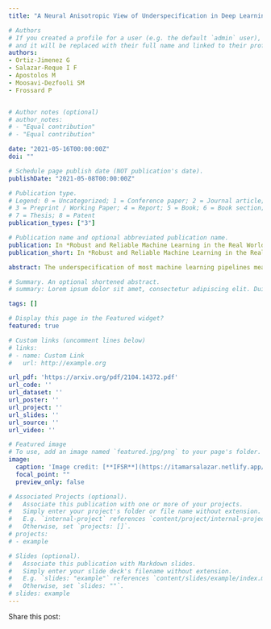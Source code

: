 ```yaml
---
title: "A Neural Anisotropic View of Underspecification in Deep Learning"

# Authors
# If you created a profile for a user (e.g. the default `admin` user), write the username (folder name) here 
# and it will be replaced with their full name and linked to their profile.
authors:
- Ortiz-Jimenez G
- Salazar-Reque I F
- Apostolos M
- Moosavi-Dezfooli SM 
- Frossard P


# Author notes (optional)
# author_notes:
# - "Equal contribution"
# - "Equal contribution"

date: "2021-05-16T00:00:00Z"
doi: ""

# Schedule page publish date (NOT publication's date).
publishDate: "2021-05-08T00:00:00Z"

# Publication type.
# Legend: 0 = Uncategorized; 1 = Conference paper; 2 = Journal article;
# 3 = Preprint / Working Paper; 4 = Report; 5 = Book; 6 = Book section;
# 7 = Thesis; 8 = Patent
publication_types: ["3"]

# Publication name and optional abbreviated publication name.
publication: In *Robust and Reliable Machine Learning in the Real World at the ICLR 2021*
publication_short: In *Robust and Reliable Machine Learning in the Real World at the ICLR 2021*

abstract: The underspecification of most machine learning pipelines means that we cannot rely solely on validation performance to assess the robustness of deep learning systems to naturally occurring distribution shifts. Instead, making sure that a neural network can generalize across a large number of different situations requires to understand the specific way in which it solves a task. In this work, we propose to study this problem from a geometric perspective with the aim to understand two key characteristics of neural network solutions in underspecified settings:How is the geometry of the learned function related to the data representation? And, are deep networks always biased towards simpler solutions, as conjectured in recent literature?  We show that the way neural networks handle the underspecification of these problems is highly dependent on the data representation, affecting both the geometry and the complexity of the learned predictors. Our results highlight that understanding the architectural inductive bias in deep learning is fundamental to address the fairness, robustness, and generalization of these systems..

# Summary. An optional shortened abstract.
# summary: Lorem ipsum dolor sit amet, consectetur adipiscing elit. Duis posuere tellus ac convallis placerat. Proin tincidunt magna sed ex sollicitudin condimentum.

tags: []

# Display this page in the Featured widget?
featured: true

# Custom links (uncomment lines below)
# links:
# - name: Custom Link
#   url: http://example.org

url_pdf: 'https://arxiv.org/pdf/2104.14372.pdf'
url_code: ''
url_dataset: ''
url_poster: ''
url_project: ''
url_slides: ''
url_source: ''
url_video: ''

# Featured image
# To use, add an image named `featured.jpg/png` to your page's folder. 
image:
  caption: 'Image credit: [**IFSR**](https://itamarsalazar.netlify.app/)'
  focal_point: ""
  preview_only: false

# Associated Projects (optional).
#   Associate this publication with one or more of your projects.
#   Simply enter your project's folder or file name without extension.
#   E.g. `internal-project` references `content/project/internal-project/index.md`.
#   Otherwise, set `projects: []`.
# projects:
# - example

# Slides (optional).
#   Associate this publication with Markdown slides.
#   Simply enter your slide deck's filename without extension.
#   E.g. `slides: "example"` references `content/slides/example/index.md`.
#   Otherwise, set `slides: ""`.
# slides: example
---
```


<!--{{% callout note %}}
Click the *Cite* button above to demo the feature to enable visitors to import publication metadata into their reference management software.
{{% /callout %}}

{{% callout note %}}
Create your slides in Markdown - click the *Slides* button to check out the example.
{{% /callout %}}

Supplementary notes can be added here, including [code, math, and images](https://wowchemy.com/docs/writing-markdown-latex/). -->

Share this post:
